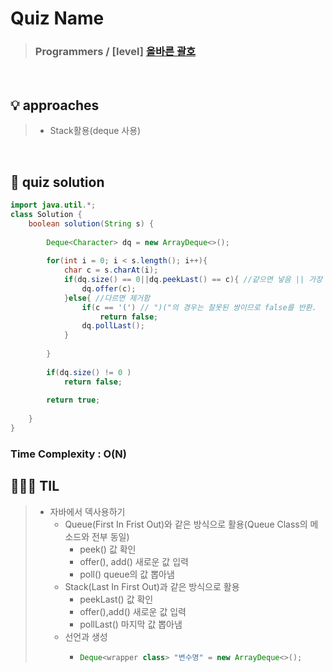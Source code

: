 # Quiz Name
> ### Programmers / [level] <a href = "https://school.programmers.co.kr/learn/courses/30/lessons/12909"> 올바른 괄호 </a>

<br>

## 💡 approaches
> - Stack활용(deque 사용)


<br>

## 🔑 quiz solution

```java
import java.util.*;
class Solution {
    boolean solution(String s) {
        
        Deque<Character> dq = new ArrayDeque<>();
        
        for(int i = 0; i < s.length(); i++){
            char c = s.charAt(i);
            if(dq.size() == 0||dq.peekLast() == c){ //같으면 넣음 || 가장 처음에는 dq가 비어있으므로 그냥 넣음
                dq.offer(c);
            }else{ //다르면 제거함
                if(c == '(') // ")("의 경우는 잘못된 쌍이므로 false를 반환.
                    return false;
                dq.pollLast();
            }
            
        }
        
        if(dq.size() != 0 )
            return false;
        
        return true;
        
    }
}
```
### Time Complexity : O(N)
## 👩🏻‍🏫 TIL
>  - 자바에서 덱사용하기
>    - Queue(First In Frist Out)와 같은 방식으로 활용(Queue Class의 메소드와 전부 동일)
>      - peek() 값 확인 
>      - offer(), add() 새로운 값 입력
>      - poll() queue의 값 뽑아냄
>    - Stack(Last In First Out)과 같은 방식으로 활용
>      - peekLast() 값 확인
>      - offer(),add() 새로운 값 입력 
>      - pollLast() 마지막 값 뽑아냄
>    - 선언과 생성
>      - ```java
>        Deque<wrapper class> "변수명" = new ArrayDeque<>();
```  

